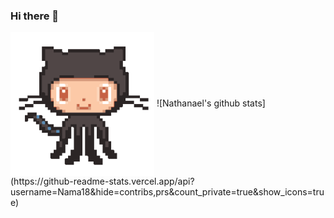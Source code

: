 ### Hi there 👋

<!--
**Nama18/Nama18** is a ✨ _special_ ✨ repository because its `README.md` (this file) appears on your GitHub profile.

Here are some ideas to get you started:

- 🔭 I’m currently working on ...
- 🌱 I’m currently learning ...
- 👯 I’m looking to collaborate on ...
- 🤔 I’m looking for help with ...
- 💬 Ask me about ...
- 📫 How to reach me: ...
- 😄 Pronouns: ...
- ⚡ Fun fact: ...
-->
<img align='center' src="https://raw.githubusercontent.com/iCharlesZ/FigureBed/master/img/octocat.gif" width="230">
![Nathanael's github stats](https://github-readme-stats.vercel.app/api?username=Nama18&hide=contribs,prs&count_private=true&show_icons=true)
